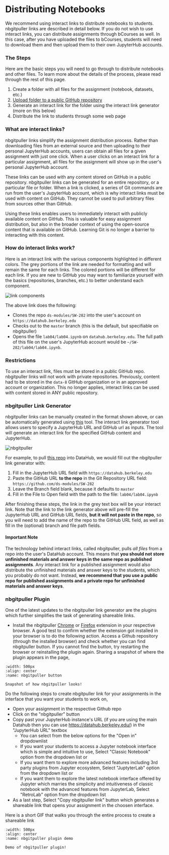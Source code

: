 # Distributing Notebooks

We recommend using interact links to distribute notebooks to students. nbgitpuller links are described in detail below. If you do not wish to use interact links, you can distribute assignments through bCourses as well. In this case, after you have uploaded the files to bCourses, students will need to download them and then upload them to their own JupyterHub accounts.

### The Steps

Here are the basic steps you will need to go through to distribute notebooks and other files. To learn more about the details of the process, please read through the rest of this page.

1. Create a folder with all files for the assignment \(notebook, datasets, etc.\)
2. [Upload folder to a public GitHub repository](/workflow/pushing-to-github.md)
3. Generate an interact link for the folder using the interact link generator (more on this below)
4. Distribute the link to students through some web page

### What are interact links?

nbgitpuller links simplify the assignment distribution process. Rather than downloading files from an external source and then uploading to their personal JupyterHub accounts, users can obtain all files for a given assignment with just one click. When a user clicks on an interact link for a particular assignment, all files for the assignment will show up in the user's personal JupyterHub account.

These links can be used with any content stored on GitHub in a public repository. nbgitpuller links can be generated for an entire repository, or a particular file or folder. When a link is clicked, a series of Git commands are run from the user's JupyterHub account, which is why interact links must be used with content on GitHub. They cannot be used to pull arbitrary files from sources other than GitHub.

Using these links enables users to immediately interact with publicly available content on GitHub. This is valuable for easy assignment distribution, but also in the broader context of using the open-source content that is available on GitHub. Learning Git is no longer a barrier to interacting with this content.

### How do interact links work?

Here is an interact link with the various components highlighted in different colors. The grey portions of the link are needed for formatting and will remain the same for each links. The colored portions will be different for each link. If you are new to GitHub you may want to familiarize yourself with the basics \(repositories, branches, etc.\) to better understand each component.

![link components](link-components.png)

The above link does the following:

* Clones the repo `ds-modules/SW-282` into the user's account on `https://datahub.berkeley.edu`
* Checks out to the `master` branch (this is the default, but specifiable on nbgitpuller)
* Opens the file `lab04/lab04.ipynb` on `datahub.berkeley.edu`. The full path of this file on the user's JupyterHub account would be `~/SW-282/lab04/lab04.ipynb`.

### Restrictions

To use an interact link, files must be stored in a public GitHub repo. nbgitpuller links will not work with private repositories. Previously, content had to be stored in the `data-8` GitHub organization or in an approved account or organization. This no longer applies, interact links can be used with content stored in ANY public repository.

### **nbgitpuller Link Generator**

nbgitpuller links can be manually created in the format shown above, or can be automatically generated using [this](https://jupyterhub.github.io/nbgitpuller/link?hub=https://datahub.berkeley.edu&repo=https://github.com/ds-modules/) tool. The interact link generator tool allows users to specify a JupyterHub URL and GitHub url as inputs. The tool will generate an interact link for the specified GitHub content and JupyterHub.

![nbgitpuller](nbgitpuller.png)

For example, to pull [this repo](https://github.com/ds-modules/SW-282/tree/master/lab04/lab04.ipynb) into DataHub, we would fill out the nbgitpuller link generator with:

1. Fill in the JupyterHub URL field with `https://datahub.berkeley.edu`
2. Paste the GitHub URL **to the repo** in the Git Repository URL field: `https://github.com/ds-modules/SW-282`
3. Leave the Branch field blank, because it defaults to `master`
4. Fill in the File to Open field with the path to the file: `lab04/lab04.ipynb`

After finishing these steps, the link in the grey text box will be your interact link. Note that the link to the link generator above will pre-fill the JupyterHub URL and GitHub URL fields, **but it will not paste in the repo**, so you will need to add the name of the repo to the GitHub URL field, as well as fill in the (optional) branch and file path fields.


<!--

For example, to pull [this](https://github.com/data-8/mcb-88-connector/tree/gh-pages/exercises/lab5) folder into a JupyterHub account on `datahub.berkeley.edu:`

* Select `datahub.berkeley.edu` as the desired hub
* Paste the GitHub url [https://github.com/data-8/mcb-88-connector/tree/gh-pages/exercises/lab5](https://github.com/data-8/mcb-88-connector/tree/gh-pages/exercises/lab5) into the generator
* Hit the convert button 

The output should be [https://datahub.berkeley.edu/user-redirect/interact?account=data-8&repo=mcb-88-connector&branch=gh-pages&path=exercises/lab5](https://datahub.berkeley.edu/user-redirect/interact?account=data-8&repo=mcb-88-connector&branch=gh-pages&path=exercises/lab5). This link will copy the desired folder into your JupyterHub account.

-->

#### **Important Note**

The technology behind interact links, called nbgitpuller, pulls _all files_ from a repo into the user's DataHub account. This means that **you should not store unfinished materials and answer keys in the same repo as published assignments**. Any interact link for a published assignment would also distribute the unfinished materials and answer keys to the students, which you probably do not want. Instead, **we recommend that you use a public repo for published assignments and a private repo for unfinished materials and answer keys**.

### nbgitpuller Plugin

One of the latest updates to the nbgitpuller link generator are the plugins which further simplifies the task of generating shareable links.

- Install the nbgitpuller [Chrome](https://chrome.google.com/webstore/detail/nbgitpuller-link-generato/hpdbdpklpmppnoibabdkkhnfhkkehgnc) or [Firefox](https://addons.mozilla.org/en-US/firefox/addon/nbgitpuller-link-generator/) extension in your respective browser. A good test to confirm whether the extension got installed in your browser is to do the following action. Access a Github repository (through the installed browser) and check whether you can find nbgitpuller button. If you cannot find the button, try restarting the browser or reinstalling the plugin again. Sharing a snapshot of where the plugin appears in the page,

```{figure} ../images/nbgitpullerbutton.PNG
:width: 500px
:align: center
:name: nbgitpuller button

Snapshot of how nbgitpuller looks!
```

Do the following steps to create nbgitpuller link for your assignments in the interface that you want your students to work on,

- Open your assignment in the respective Github repo 
- Click on the "nbgitpuller" button 
- Copy past your JupyterHub instance's URL (if you are using the main Datahub then you can use https://datahub.berkeley.edu/) in the "JupyterHub URL" textbox
	- You can select from the below options for the "Open in" dropdownlist 
	- If you want your students to access a Jupyter notebook interface which is simple and intuitive to use, Select "Classic Notebook" option from the dropdown list or
	- If you want them to explore more advanced features including 3rd party plugins from Jupyter ecosystem, Select "JuptyterLab" option from the dropdown list or
	- If you want them to explore the latest notebook interface offered by Jupyter which marries the simplicity and intuitiveness of classic notebook with the advanced features from JupyterLab, Select "RetroLab" option from the dropdown list
- As a last step, Select "Copy nbgitpuller link" button which generates a shareable link that opens your assignment in the choosen interface. 

Here is a short GIF that walks you through the entire process to create a shareable link

```{figure} ../images/Retrolab.gif
:width: 500px
:align: center
:name: nbgitpuller plugin demo

Demo of nbgitpuller plugin!
```